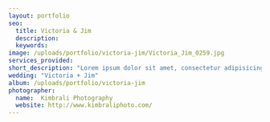 ```yaml
---
layout: portfolio
seo:
  title: Victoria & Jim
  description:
  keywords:
image: /uploads/portfolio/victoria-jim/Victoria_Jim_0259.jpg
services_provided:
short_description: "Lorem ipsum dolor sit amet, consectetur adipisicing elit, sed do eiusmod tempor incididunt ut labore et dolore magna aliqua. Ut enim ad minim veniam."
wedding: "Victoria + Jim"
album: /uploads/portfolio/victoria-jim
photographer:
  name:  Kimbrali Photography
  website: http://www.kimbraliphoto.com/
---
```

